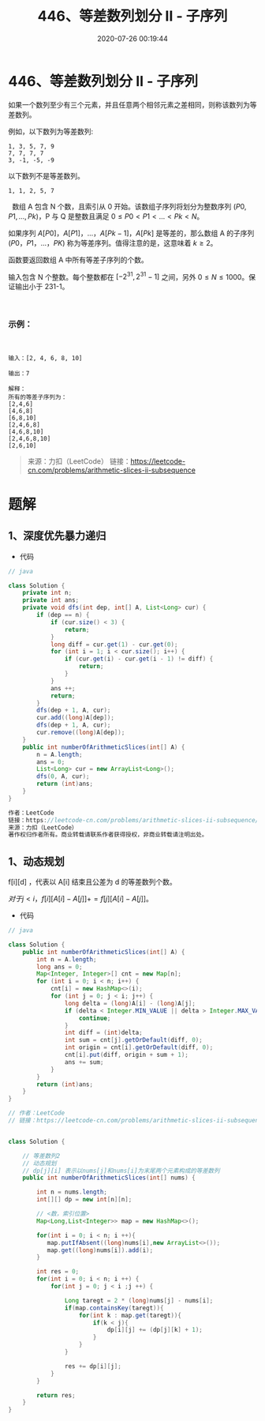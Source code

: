 ﻿---
title: 446、等差数列划分 II - 子序列
categories:
- leetcode
tags:
  - null
date: 2020-07-26 00:19:44
---

# 446、等差数列划分 II - 子序列
如果一个数列至少有三个元素，并且任意两个相邻元素之差相同，则称该数列为等差数列。

例如，以下数列为等差数列:
```
1, 3, 5, 7, 9
7, 7, 7, 7
3, -1, -5, -9
```
以下数列不是等差数列。
```
1, 1, 2, 5, 7
```
 
数组 A 包含 N 个数，且索引从 0 开始。该数组子序列将划分为整数序列 $(P0, P1, ..., Pk)$，P 与 Q 是整数且满足 $0 ≤ P0 < P1 < ... < Pk < N$。

如果序列 $A[P0]，A[P1]，...，A[Pk-1]，A[Pk]$ 是等差的，那么数组 A 的子序列 $(P0，P1，…，PK)$ 称为等差序列。值得注意的是，这意味着 $k ≥ 2$。

函数要返回数组 A 中所有等差子序列的个数。

输入包含 N 个整数。每个整数都在 $[-2^{31} ,2^{31}-1]$ 之间，另外 $0 ≤ N ≤ 1000$。保证输出小于 231-1。

 

### 示例：

 
```
输入：[2, 4, 6, 8, 10]

输出：7

解释：
所有的等差子序列为：
[2,4,6]
[4,6,8]
[6,8,10]
[2,4,6,8]
[4,6,8,10]
[2,4,6,8,10]
[2,6,10]
```

> 来源：力扣（LeetCode）
> 链接：https://leetcode-cn.com/problems/arithmetic-slices-ii-subsequence


# 题解
## 1、深度优先暴力递归

- 代码
```java
// java

class Solution {
    private int n;
    private int ans;
    private void dfs(int dep, int[] A, List<Long> cur) {
        if (dep == n) {
            if (cur.size() < 3) {
                return;
            }
            long diff = cur.get(1) - cur.get(0);
            for (int i = 1; i < cur.size(); i++) {                
                if (cur.get(i) - cur.get(i - 1) != diff) {
                    return;
                }
            }
            ans ++;
            return;
        }
        dfs(dep + 1, A, cur);
        cur.add((long)A[dep]);
        dfs(dep + 1, A, cur);
        cur.remove((long)A[dep]);
    }
    public int numberOfArithmeticSlices(int[] A) {
        n = A.length;
        ans = 0;
        List<Long> cur = new ArrayList<Long>();
        dfs(0, A, cur);
        return (int)ans;        
    }
}

作者：LeetCode
链接：https://leetcode-cn.com/problems/arithmetic-slices-ii-subsequence/solution/deng-chai-shu-lie-hua-fen-ii-zi-xu-lie-by-leetcode/
来源：力扣（LeetCode）
著作权归作者所有。商业转载请联系作者获得授权，非商业转载请注明出处。
```

## 1、动态规划
f[i][d] ，代表以 A[i] 结束且公差为 d 的等差数列个数。

$对于j < i，f[i][A[i] - A[j]] += f[j][A[i] - A[j]]$。
- 代码
```java
// java

class Solution {
    public int numberOfArithmeticSlices(int[] A) {
        int n = A.length;
        long ans = 0;
        Map<Integer, Integer>[] cnt = new Map[n];
        for (int i = 0; i < n; i++) {
            cnt[i] = new HashMap<>(i);
            for (int j = 0; j < i; j++) {
                long delta = (long)A[i] - (long)A[j];
                if (delta < Integer.MIN_VALUE || delta > Integer.MAX_VALUE) {
                    continue;
                }
                int diff = (int)delta;
                int sum = cnt[j].getOrDefault(diff, 0);
                int origin = cnt[i].getOrDefault(diff, 0);
                cnt[i].put(diff, origin + sum + 1);
                ans += sum;
            }
        }
        return (int)ans;        
    }
}

// 作者：LeetCode
// 链接：https://leetcode-cn.com/problems/arithmetic-slices-ii-subsequence/solution/deng-chai-shu-lie-hua-fen-ii-zi-xu-lie-by-leetcode/


class Solution {

    // 等差数列2
    // 动态规划
    // dp[j][i] 表示以nums[j]和nums[i]为末尾两个元素构成的等差数列
    public int numberOfArithmeticSlices(int[] nums) {

        int n = nums.length;
        int[][] dp = new int[n][n];

        // <数，索引位置>
        Map<Long,List<Integer>> map = new HashMap<>();

        for(int i = 0; i < n; i ++){
           map.putIfAbsent((long)nums[i],new ArrayList<>());
           map.get((long)nums[i]).add(i);
        }

        int res = 0;
        for(int i = 0; i < n; i ++) {
            for(int j = 0; j < i ;j ++) {

                Long taregt = 2 * (long)nums[j] - nums[i];
                if(map.containsKey(taregt)){
                    for(int k : map.get(taregt)){
                        if(k < j){
                            dp[i][j] += (dp[j][k] + 1);
                        }
                    }
                }

                res += dp[i][j];
            }
        }

        return res;
    }
}
```